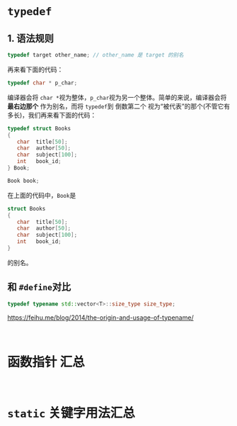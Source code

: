# `typedef` 
## 1. 语法规则
```cpp
typedef target other_name; // other_name 是 target 的别名
```
再来看下面的代码：
```cpp
typedef char * p_char;
```
编译器会将 `char *`视为整体，`p_char`视为另一个整体。简单的来说，编译器会将 **最右边那个** 作为别名，而将 `typedef`到 倒数第二个 视为“被代表”的那个(不管它有多长)，我们再来看下面的代码：
```cpp
typedef struct Books
{
   char  title[50];
   char  author[50];
   char  subject[100];
   int   book_id;
} Book;

Book book;
```
在上面的代码中，`Book`是 
```cpp
struct Books
{
   char  title[50];
   char  author[50];
   char  subject[100];
   int   book_id;
} 
```
的别名。
## 和 `#define`对比
```cpp
typedef typename std::vector<T>::size_type size_type;
```
https://feihu.me/blog/2014/the-origin-and-usage-of-typename/




&emsp;
&emsp;
# 函数指针 汇总





&emsp;
&emsp;
# `static` 关键字用法汇总